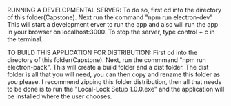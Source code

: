 RUNNING A DEVELOPMENTAL SERVER:
    To do so, first cd into the directory of this folder(Capstone). 
    Next run the command  "npm run electron-dev"
    This will start a development erver to run the app and also will run the app in your browser on localhost:3000.
    To stop the server,  type control + c in the terminal.

TO BUILD THIS APPLICATION FOR DISTRIBUTION:
    First cd into the directory of this folder(Capstone).
    Next, run the commmand "npm run electron-pack".
    This will create a build folder and a dist folder.
    The dist folder is all that you will need, you can then copy and rename this folder as you please.
    I recommend zipping this folder distribution, then all that needs to be done is to run the "Local-Lock Setup 1.0.0.exe" 
        and the application will be installed where the user chooses.